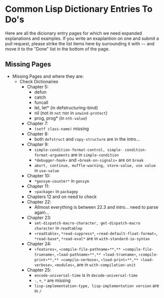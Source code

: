 # Common Lisp Dictionary Entries To Do's

Here are all the dicionary entry pages for which we need expanded explanations and examples. If you write an exaplantion on one and submit a pull request, please strike the list items here by surrounding it with `~~` and move it to the "Done" list in the bottom of the page.

## Missing Pages

- Missing Pages and where they are:
  - Check Dictionaries
    - Chapter 5:
      - defun
      - catch
      - funcall
      - let, let* (in defstructuring-bind)
      - nil (not in `not` nor in `unwind-protect`)
      - prog, prog* (in `nth-value`)
    - Chapter 7:
      - `(setf class-name)` missing
    - Chapter 8:
      - both `defstruct` and `copy-structure` are in the intro...
    - Chapter 9:
      - `simple-condition-format-control, simple- condition-format-arguments` are in `simple-condition`
      - `*debugger-hook∗` and `∗break-on-signals∗` are on `break`
      - `abort, continue, muffle-warning, store-value, use value` in `use-value`
    - Chapter 10:
      - `*gensym-counter*` in `gensym`
    - Chapter 11:
      - `∗package∗` in `packagep`
    - Chapters 12 and on need to check
    - Chapter 22:
      - Allmost everything is between 22.3 and intro... need to parse again...
    - Chapter 23:
      - `set-dispatch-macro-character, get-dispatch-macro character` in `readtablep`
      - `∗readtable∗`, `*read-suppress*`, `∗read-default-float-format∗`, `*read-base*`, `*read-eval*` are in `with-standard-io-syntax`
    - Chapter 24:
      - `∗features∗`, `∗compile-file-pathname∗**,** ∗compile-file-truename∗`, `∗load-pathname∗**,** ∗load-truename∗`, `∗compile-print∗**,** ∗compile-verbose∗`, `∗load-print∗**,** ∗load-verbose∗`, `∗modules∗`, are in `with-compilation-unit`
    - Chapter 25:
      - `encode-universal-time` is in `decode-universal-time`
      - `-`, `+`, `*` are missing
      - `lisp-implementation-type, lisp-implementation version` are in `/`
